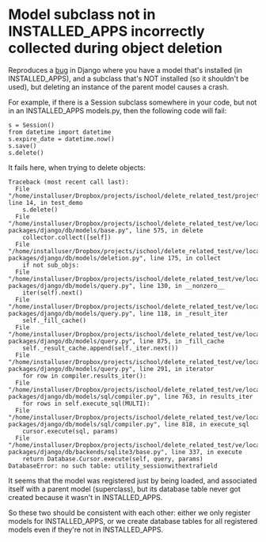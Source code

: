 # Model subclass not in INSTALLED_APPS incorrectly collected during object deletion

Reproduces a [bug](https://code.djangoproject.com/ticket/19422) in
Django where you have a model that's installed (in INSTALLED_APPS), and a
subclass that's NOT installed (so it shouldn't be used), but deleting an
instance of the parent model causes a crash.

For example, if there is a Session subclass somewhere in your code, but
not in an INSTALLED_APPS models.py, then the following code will fail:

	s = Session()
	from datetime import datetime
	s.expire_date = datetime.now()
	s.save()
	s.delete()

It fails here, when trying to delete objects:

	Traceback (most recent call last):
	  File "/home/installuser/Dropbox/projects/ischool/delete_related_test/project/demo/tests.py", line 14, in test_demo
	    s.delete()
	  File "/home/installuser/Dropbox/projects/ischool/delete_related_test/ve/local/lib/python2.7/site-packages/django/db/models/base.py", line 575, in delete
	    collector.collect([self])
	  File "/home/installuser/Dropbox/projects/ischool/delete_related_test/ve/local/lib/python2.7/site-packages/django/db/models/deletion.py", line 175, in collect
	    if not sub_objs:
	  File "/home/installuser/Dropbox/projects/ischool/delete_related_test/ve/local/lib/python2.7/site-packages/django/db/models/query.py", line 130, in __nonzero__
	    iter(self).next()
	  File "/home/installuser/Dropbox/projects/ischool/delete_related_test/ve/local/lib/python2.7/site-packages/django/db/models/query.py", line 118, in _result_iter
	    self._fill_cache()
	  File "/home/installuser/Dropbox/projects/ischool/delete_related_test/ve/local/lib/python2.7/site-packages/django/db/models/query.py", line 875, in _fill_cache
	    self._result_cache.append(self._iter.next())
	  File "/home/installuser/Dropbox/projects/ischool/delete_related_test/ve/local/lib/python2.7/site-packages/django/db/models/query.py", line 291, in iterator
	    for row in compiler.results_iter():
	  File "/home/installuser/Dropbox/projects/ischool/delete_related_test/ve/local/lib/python2.7/site-packages/django/db/models/sql/compiler.py", line 763, in results_iter
	    for rows in self.execute_sql(MULTI):
	  File "/home/installuser/Dropbox/projects/ischool/delete_related_test/ve/local/lib/python2.7/site-packages/django/db/models/sql/compiler.py", line 818, in execute_sql
	    cursor.execute(sql, params)
	  File "/home/installuser/Dropbox/projects/ischool/delete_related_test/ve/local/lib/python2.7/site-packages/django/db/backends/sqlite3/base.py", line 337, in execute
	    return Database.Cursor.execute(self, query, params)
	DatabaseError: no such table: utility_sessionwithextrafield

It seems that the model was registered just by being loaded, and
associated itself with a parent model (superclass), but its database table
never got created because it wasn't in INSTALLED_APPS.

So these two should be consistent with each other: either we only register
models for INSTALLED_APPS, or we create database tables for all registered
models even if they're not in INSTALLED_APPS.

